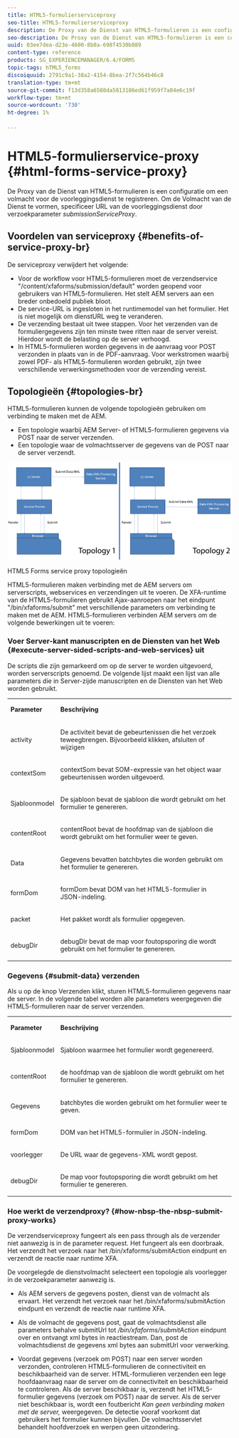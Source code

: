 ```yaml
---
title: HTML5-formulierserviceproxy
seo-title: HTML5-formulierserviceproxy
description: De Proxy van de Dienst van HTML5-formulieren is een configuratie om een volmacht voor de voorleggingsdienst te registreren. Om de Volmacht van de Dienst te vormen, specificeer URL van de voorleggingsdienst door request parameter submissionServiceProxy.
seo-description: De Proxy van de Dienst van HTML5-formulieren is een configuratie om een volmacht voor de voorleggingsdienst te registreren. Om de Volmacht van de Dienst te vormen, specificeer URL van de voorleggingsdienst door request parameter submissionServiceProxy.
uuid: 03ee7dea-d23e-4600-8b0a-698f4530b889
content-type: reference
products: SG_EXPERIENCEMANAGER/6.4/FORMS
topic-tags: hTML5_forms
discoiquuid: 2791c9a1-38a2-4154-8bea-2f7c564b46c8
translation-type: tm+mt
source-git-commit: f13d358a6508da5813186ed61f959f7a84e6c19f
workflow-type: tm+mt
source-wordcount: '730'
ht-degree: 1%

---
```



# HTML5-formulierservice-proxy {#html-forms-service-proxy}

De Proxy van de Dienst van HTML5-formulieren is een configuratie om een volmacht voor de voorleggingsdienst te registreren. Om de Volmacht van de Dienst te vormen, specificeer URL van de voorleggingsdienst door verzoekparameter *submissionServiceProxy*.

## Voordelen van serviceproxy {#benefits-of-service-proxy-br}

De serviceproxy verwijdert het volgende:

* Voor de workflow voor HTML5-formulieren moet de verzendservice &quot;/content/xfaforms/submission/default&quot; worden geopend voor gebruikers van HTML5-formulieren. Het stelt AEM servers aan een breder onbedoeld publiek bloot.
* De service-URL is ingesloten in het runtimemodel van het formulier. Het is niet mogelijk om dienstURL weg te veranderen.
* De verzending bestaat uit twee stappen. Voor het verzenden van de formuliergegevens zijn ten minste twee ritten naar de server vereist. Hierdoor wordt de belasting op de server verhoogd.
* In HTML5-formulieren worden gegevens in de aanvraag voor POST verzonden in plaats van in de PDF-aanvraag. Voor werkstromen waarbij zowel PDF- als HTML5-formulieren worden gebruikt, zijn twee verschillende verwerkingsmethoden voor de verzending vereist.

## Topologieën {#topologies-br}

HTML5-formulieren kunnen de volgende topologieën gebruiken om verbinding te maken met de AEM.

* Een topologie waarbij AEM Server- of HTML5-formulieren gegevens via POST naar de server verzenden.
* Een topologie waar de volmachtsserver de gegevens van de POST naar de server verzendt.

![HTML5 Forms service proxy topologieën](assets/topology.png)

HTML5 Forms service proxy topologieën

HTML5-formulieren maken verbinding met de AEM servers om serverscripts, webservices en verzendingen uit te voeren. De XFA-runtime van de HTML5-formulieren gebruikt Ajax-aanroepen naar het eindpunt &quot;/bin/xfaforms/submit&quot; met verschillende parameters om verbinding te maken met de AEM. HTML5-formulieren verbinden AEM servers om de volgende bewerkingen uit te voeren:

### Voer Server-kant manuscripten en de Diensten van het Web {#execute-server-sided-scripts-and-web-services} uit

De scripts die zijn gemarkeerd om op de server te worden uitgevoerd, worden serverscripts genoemd. De volgende lijst maakt een lijst van alle parameters die in Server-zijde manuscripten en de Diensten van het Web worden gebruikt.

<table> 
 <tbody> 
  <tr> 
   <td><p><strong>Parameter</strong></p> </td> 
   <td><p><strong>Beschrijving</strong></p> </td> 
  </tr> 
  <tr> 
   <td><p>activity</p> </td> 
   <td><p>De activiteit bevat de gebeurtenissen die het verzoek teweegbrengen. Bijvoorbeeld klikken, afsluiten of wijzigen</p> </td> 
  </tr> 
  <tr> 
   <td><p>contextSom</p> </td> 
   <td><p>contextSom bevat SOM-expressie van het object waar gebeurtenissen worden uitgevoerd.</p> </td> 
  </tr> 
  <tr> 
   <td><p>Sjabloonmodel</p> </td> 
   <td><p>De sjabloon bevat de sjabloon die wordt gebruikt om het formulier te genereren.</p> </td> 
  </tr> 
  <tr> 
   <td><p>contentRoot</p> </td> 
   <td><p>contentRoot bevat de hoofdmap van de sjabloon die wordt gebruikt om het formulier weer te geven.</p> </td> 
  </tr> 
  <tr> 
   <td><p>Data</p> </td> 
   <td><p>Gegevens bevatten batchbytes die worden gebruikt om het formulier te genereren.</p> </td> 
  </tr> 
  <tr> 
   <td><p>formDom</p> </td> 
   <td><p>formDom bevat DOM van het HTML5-formulier in JSON-indeling.</p> </td> 
  </tr> 
  <tr> 
   <td><p>packet</p> </td> 
   <td><p>Het pakket wordt als formulier opgegeven.</p> </td> 
  </tr> 
  <tr> 
   <td><p>debugDir</p> </td> 
   <td><p>debugDir bevat de map voor foutopsporing die wordt gebruikt om het formulier te genereren.</p> </td> 
  </tr> 
 </tbody> 
</table>

### Gegevens {#submit-data} verzenden

Als u op de knop Verzenden klikt, sturen HTML5-formulieren gegevens naar de server. In de volgende tabel worden alle parameters weergegeven die HTML5-formulieren naar de server verzenden.

<table> 
 <tbody> 
  <tr> 
   <td><p><strong>Parameter</strong></p> </td> 
   <td><p><strong>Beschrijving</strong></p> </td> 
  </tr> 
  <tr> 
   <td><p>Sjabloonmodel</p> </td> 
   <td><p>Sjabloon waarmee het formulier wordt gegenereerd.</p> </td> 
  </tr> 
  <tr> 
   <td><p>contentRoot</p> </td> 
   <td><p>de hoofdmap van de sjabloon die wordt gebruikt om het formulier te genereren.</p> </td> 
  </tr> 
  <tr> 
   <td><p>Gegevens</p> </td> 
   <td><p>batchbytes die worden gebruikt om het formulier weer te geven.</p> </td> 
  </tr> 
  <tr> 
   <td><p>formDom</p> </td> 
   <td><p>DOM van het HTML5-formulier in JSON-indeling.</p> </td> 
  </tr> 
  <tr> 
   <td><p>voorlegger</p> </td> 
   <td><p>De URL waar de gegevens-XML wordt gepost.</p> </td> 
  </tr> 
  <tr> 
   <td><p>debugDir</p> </td> 
   <td><p>De map voor foutopsporing die wordt gebruikt om het formulier te genereren.</p> </td> 
  </tr> 
 </tbody> 
</table>

### Hoe werkt de verzendproxy? {#how-nbsp-the-nbsp-submit-proxy-works}

De verzendserviceproxy fungeert als een pass through als de verzender niet aanwezig is in de parameter request. Het fungeert als een doorbraak. Het verzendt het verzoek naar het /bin/xfaforms/submitAction eindpunt en verzendt de reactie naar runtime XFA.

De voorgelegde de dienstvolmacht selecteert een topologie als voorlegger in de verzoekparameter aanwezig is.

* Als AEM servers de gegevens posten, dienst van de volmacht als ervaart. Het verzendt het verzoek naar het /bin/xfaforms/submitAction eindpunt en verzendt de reactie naar runtime XFA.
* Als de volmacht de gegevens post, gaat de volmachtsdienst alle parameters behalve submitUrl tot */bin/xfaforms/submitAction* eindpunt over en ontvangt xml bytes in reactiestream. Dan, post de volmachtsdienst de gegevens xml bytes aan submitUrl voor verwerking.

* Voordat gegevens (verzoek om POST) naar een server worden verzonden, controleren HTML5-formulieren de connectiviteit en beschikbaarheid van de server. HTML-formulieren verzenden een lege hoofdaanvraag naar de server om de connectiviteit en beschikbaarheid te controleren. Als de server beschikbaar is, verzendt het HTML5-formulier gegevens (verzoek om POST) naar de server. Als de server niet beschikbaar is, wordt een foutbericht *Kan geen verbinding maken met de server,* weergegeven. De detectie vooraf voorkomt dat gebruikers het formulier kunnen bijvullen. De volmachtsservlet behandelt hoofdverzoek en werpen geen uitzondering.

